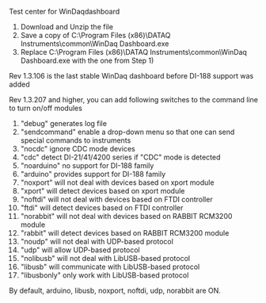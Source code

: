Test center for WinDaqdashboard

1. Download and Unzip the file
2. Save a copy of C:\Program Files (x86)\DATAQ Instruments\common\WinDaq Dashboard.exe
3. Replace C:\Program Files (x86)\DATAQ Instruments\common\WinDaq Dashboard.exe with the one from Step 1)

Rev 1.3.106 is the last stable WinDaq dashboard before DI-188 support was added

Rev 1.3.207 and higher, you can add following switches to the command line to turn on/off modules

1. "debug" generates log file
2. "sendcommand" enable a drop-down menu so that one can send special commands to instruments
3. "nocdc" ignore CDC mode devices
4. "cdc" detect DI-21/41/4200 series if "CDC" mode is detected
5. "noarduino" no support for DI-188 family
6. "arduino" provides support for DI-188 family
7. "noxport" will not deal with devices based on xport module
8. "xport" will detect devices based on xport module
9. "noftdi" will not deal with devices based on FTDI controller
10. "ftdi" will detect devices based on FTDI controller
11. "norabbit" will not deal with devices based on RABBIT RCM3200 module
12. "rabbit" will detect devices based on RABBIT RCM3200 module
13. "noudp" will not deal with UDP-based protocol
14. "udp" will allow UDP-based protocol
15. "nolibusb" will not deal with LibUSB-based protocol
16. "libusb" will communicate with LibUSB-based protocol
17. "libusbonly" only work with LibUSB-based protocol 

By default, arduino, libusb, noxport, noftdi, udp, norabbit are ON.
